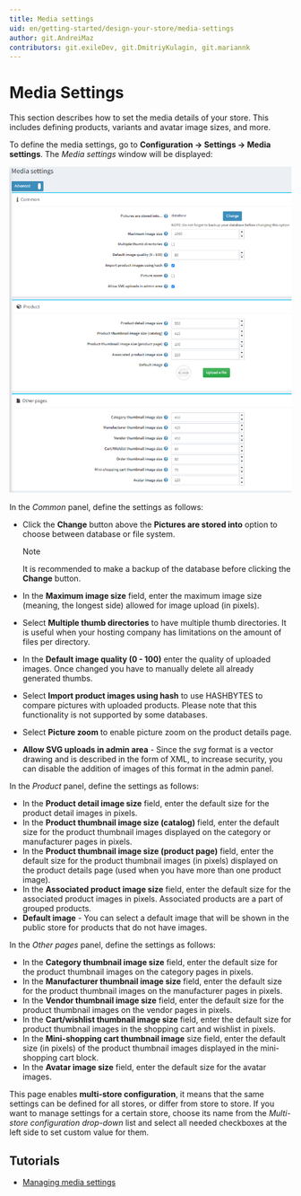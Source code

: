 ```yaml
---
title: Media settings
uid: en/getting-started/design-your-store/media-settings
author: git.AndreiMaz
contributors: git.exileDev, git.DmitriyKulagin, git.mariannk
---
```


# Media Settings

This section describes how to set the media details of your store. This includes defining products, variants and avatar image sizes, and more.

To define the media settings, go to **Configuration → Settings → Media settings**. The *Media settings* window will be displayed:

![p1](_static/media-settings/media_sett_1.png)

In the *Common* panel, define the settings as follows:

- Click the **Change** button above the **Pictures are stored into** option to choose between database or file system.

  > [!NOTE]
  >
  > It is recommended to make a backup of the database before clicking the **Change** button.
- In the **Maximum image size** field, enter the maximum image size (meaning, the longest side) allowed for image upload (in pixels).
- Select **Multiple thumb directories** to have multiple thumb directories. It is useful when your hosting company has limitations on the amount of files per directory.
- In the **Default image quality (0 - 100)** enter the quality of uploaded images. Once changed you have to manually delete all already generated thumbs.
- Select **Import product images using hash** to use HASHBYTES to compare pictures with uploaded products. Please note that this functionality is not supported by some databases.
- Select **Picture zoom** to enable picture zoom on the product details page.
- **Allow SVG uploads in admin area** - Since the *svg* format is a vector drawing and is described in the form of XML, to increase security, you can disable the addition of images of this format in the admin panel.

In the *Product* panel, define the settings as follows:

- In the **Product detail image size** field, enter the default size for the product detail images in pixels.
- In the **Product thumbnail image size (catalog)** field, enter the default size for the product thumbnail images  displayed on the category or manufacturer pages in pixels.
- In the **Product thumbnail image size (product page)** field, enter the default size for the product thumbnail images (in pixels) displayed on the product details page (used when you have more than one product image).
- In the **Associated product image size** field, enter the default size for the associated product images in pixels. Associated products are a part of grouped products.
- **Default image** - You can select a default image that will be shown in the public store for products that do not have images.

In the *Other pages* panel, define the settings as follows:

- In the **Category thumbnail image size** field, enter the default size for the product thumbnail images on the category pages in pixels.
- In the **Manufacturer thumbnail image size** field, enter the default size for the product thumbnail images on the manufacturer pages in pixels.
- In the **Vendor thumbnail image size** field, enter the default size for the product thumbnail images on the vendor pages in pixels.
- In the **Cart/wishlist thumbnail image size** field, enter the default size for product thumbnail images in the shopping cart and wishlist in pixels.
- In the **Mini-shopping cart thumbnail image** size field, enter the default size (in pixels) of the product thumbnail images displayed in the mini-shopping cart block.
- In the **Avatar image size** field, enter the default size for the avatar images.

This page enables **multi-store configuration**, it means that the same settings can be defined for all stores, or differ from store to store. If you want to manage settings for a certain store, choose its name from the *Multi-store configuration drop-down* list and select all needed checkboxes at the left side to set custom value for them.

## Tutorials

- [Managing media settings](https://www.youtube.com/watch?v=3JS4Zj4TBwQ)
